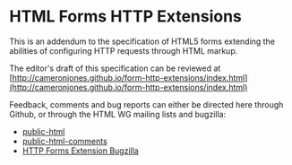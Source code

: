 HTML Forms HTTP Extensions
==========================

This is an addendum to the specification of HTML5 forms extending the abilities of configuring HTTP requests through HTML markup.

The editor's draft of this specification can be reviewed at [http://cameronjones.github.io/form-http-extensions/index.html](http://cameronjones.github.io/form-http-extensions/index.html)

Feedback, comments and bug reports can either be directed here through Github, or through the HTML WG mailing lists and bugzilla:

 * [public-html](http://lists.w3.org/Archives/Public/public-html/) 
 * [public-html-comments](http://lists.w3.org/Archives/Public/public-html-comments/)
 * [HTTP Forms Extension Bugzilla](https://www.w3.org/Bugs/Public/buglist.cgi?product=HTML%20WG&component=HTTP%20Forms%20Extension)

